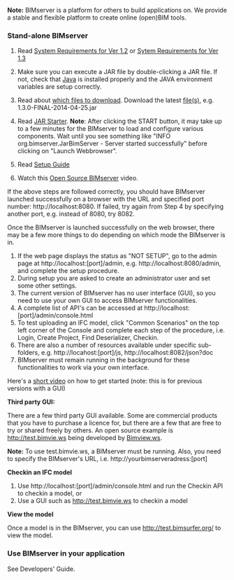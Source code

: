 **Note:** BIMserver is a platform for others to build applications on. We provide a stable and flexible platform to create online (open)BIM tools.

### **Stand-alone BIMserver**

1. Read [System Requirements for Ver 1.2](https://github.com/opensourceBIM/BIMserver/wiki/Requirements-1.2) or [Sytem Requirements for Ver 1.3](https://github.com/opensourceBIM/BIMserver/wiki/Requirements-1.3)

2. Make sure you can execute a JAR file by double-clicking a JAR file. If not, check that [Java](http://www.java.com) is installed properly and the JAVA environment variables are setup correctly.

3. Read about [which files to download](https://github.com/opensourceBIM/BIMserver/wiki/Download). Download the latest [file(s)](https://github.com/opensourceBIM/BIMserver/releases), e.g. 1.3.0-FINAL-2014-04-25.jar
4. Read [JAR Starter](https://github.com/opensourceBIM/BIMserver/wiki/JAR-Starter). 
**Note**: After clicking the START button, it may take up to a few minutes for the BIMserver to load and configure various components. Wait until you see something like "INFO  org.bimserver.JarBimServer - Server started successfully" before clicking on "Launch Webbrowser".

5. Read [Setup Guide](https://github.com/opensourceBIM/BIMserver/wiki/Setup)
6. Watch this [Open Source BIMserver](http://www.youtube.com/watch?v=greB5jHi6JQ) video.

If the above steps are followed correctly, you should have BIMserver launched successfully on a browser with the URL and specified port number: http://localhost:8080. If failed, try again from Step 4 by specifying another port, e.g. instead of 8080, try 8082.

Once the BIMserver is launched successfully on the web browser, there may be a few more things to do  depending on which mode the BIMserver is in.

1. If the web page displays the status as "NOT SETUP", go to the admin page at http://localhost:[port]/admin, e.g. http://localhost:8080/admin, and complete the setup procedure.
2. During setup you are asked to create an administrator user and set some other settings.
3. The current version of BIMserver has no user interface (GUI), so you need to use your own GUI to access BIMserver functionalities.
4. A complete list of API's can be accessed at http://localhost:[port]/admin/console.html
5. To test uploading an IFC model, click "Common Scenarios" on the top left corner of the Console and complete each step of the procedure, i.e. Login, Create Project, Find Deserializer, Checkin.
6. There are also a number of resources available under specific sub-folders, e.g. http://locahost:[port]/js, http://localhost:8082/json?doc
7. BIMserver must remain running in the background for these functionalities to work via your own interface.

Here's a [short video](http://www.youtube.com/watch?v=2PR3P0XKmkA) on how to get started (note: this is for previous versions with a GUI)

**Third party GUI:**

There are a few third party GUI available. Some are commercial products that you have to purchase a licence for, but there are a few that are free to try or shared freely by others. An open source example is http://test.bimvie.ws being developed by [Bimview.ws](http://www.bimvie.ws/).

**Note:** To use test.bimvie.ws, a BIMserver must be running. Also, you need to specify the BIMserver's URL, i.e. http://yourbimserveradress:[port]

**Checkin an IFC model**

1. Use http://localhost:[port]/admin/console.html and run the Checkin API to checkin a model, or
2. Use a GUI such as http://test.bimvie.ws to checkin a model

**View the model**

Once a model is in the BIMserver, you can use http://test.bimsurfer.org/ to view the model.


### **Use BIMserver in your application**

See Developers' Guide.